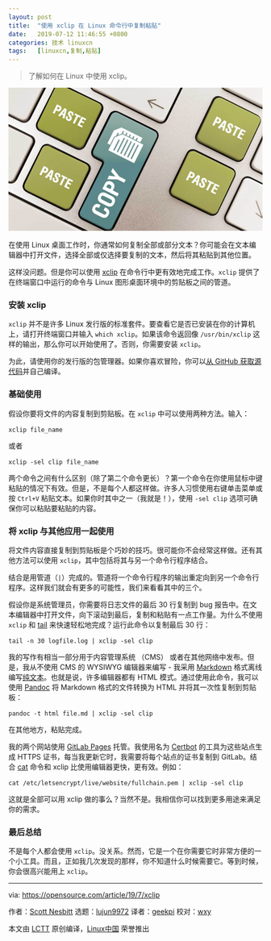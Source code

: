 ```yaml
---
layout: post
title:	"使用 xclip 在 Linux 命令行中复制粘贴"
date:	2019-07-12 11:46:55 +0800 
categories:	技术 linuxcn 
tags:	[linuxcn,复制,粘贴]
---
```




> 
> 了解如何在 Linux 中使用 xclip。
> 
> 
> 


![](/Asserts/Images/album/201907/12/114625cu6ayuvvvm5pgfs4.jpg)


在使用 Linux 桌面工作时，你通常如何复制全部或部分文本？你可能会在文本编辑器中打开文件，选择全部或仅选择要复制的文本，然后将其粘贴到其他位置。


这样没问题。但是你可以使用 [xclip](https://github.com/astrand/xclip) 在命令行中更有效地完成工作。`xclip` 提供了在终端窗口中运行的命令与 Linux 图形桌面环境中的剪贴板之间的管道。


### 安装 xclip


`xclip` 并不是许多 Linux 发行版的标准套件。要查看它是否已安装在你的计算机上，请打开终端窗口并输入 `which xclip`。如果该命令返回像 `/usr/bin/xclip` 这样的输出，那么你可以开始使用了。否则，你需要安装 `xclip`。


为此，请使用你的发行版的包管理器。如果你喜欢冒险，你可以[从 GitHub 获取源代码](https://github.com/astrand/xclip)并自己编译。


### 基础使用


假设你要将文件的内容复制到剪贴板。在 `xclip` 中可以使用两种方法。输入：



```
xclip file_name
```

或者



```
xclip -sel clip file_name
```

两个命令之间有什么区别（除了第二个命令更长）？第一个命令在你使用鼠标中键粘贴的情况下有效。但是，不是每个人都这样做。许多人习惯使用右键单击菜单或按 `Ctrl+V` 粘贴文本。如果你时其中之一（我就是！），使用 `-sel clip` 选项可确保你可以粘贴要粘贴的内容。


### 将 xclip 与其他应用一起使用


将文件内容直接复制到剪贴板是个巧妙的技巧。很可能你不会经常这样做。还有其他方法可以使用 `xclip`，其中包括将其与另一个命令行程序结合。


结合是用管道（`|`）完成的。管道将一个命令行程序的输出重定向到另一个命令行程序。这样我们就会有更多的可能性，我们来看看其中的三个。


假设你是系统管理员，你需要将日志文件的最后 30 行复制到 bug 报告中。在文本编辑器中打开文件，向下滚动到最后，复制和粘贴有一点工作量。为什么不使用 `xclip` 和 [tail](https://en.wikipedia.org/wiki/Tail_(Unix)) 来快速轻松地完成？运行此命令以复制最后 30 行：



```
tail -n 30 logfile.log | xclip -sel clip
```

我的写作有相当一部分用于内容管理系统 （CMS） 或者在其他网络中发布。但是，我从不使用 CMS 的 WYSIWYG 编辑器来编写 - 我采用 [Markdown](https://gumroad.com/l/learnmarkdown) 格式离线编写[纯文本](https://plaintextproject.online)。也就是说，许多编辑器都有 HTML 模式。通过使用此命令，我可以使用 [Pandoc](https://pandoc.org) 将 Markdown 格式的文件转换为 HTML 并将其一次性复制到剪贴板：



```
pandoc -t html file.md | xclip -sel clip
```

在其他地方，粘贴完成。


我的两个网站使用 [GitLab Pages](https://docs.gitlab.com/ee/user/project/pages/) 托管。我使用名为 [Certbot](https://certbot.eff.org/) 的工具为这些站点生成 HTTPS 证书，每当我更新它时，我需要将每个站点的证书复制到 GitLab。结合 [cat](https://en.wikipedia.org/wiki/Cat_(Unix)) 命令和 xclip 比使用编辑器更快，更有效。例如：



```
cat /etc/letsencrypt/live/website/fullchain.pem | xclip -sel clip
```

这就是全部可以用 xclip 做的事么？当然不是。我相信你可以找到更多用途来满足你的需求。


### 最后总结


不是每个人都会使用 `xclip`。没关系。然而，它是一个在你需要它时非常方便的一个小工具。而且，正如我几次发现的那样，你不知道什么时候需要它。等到时候，你会很高兴能用上 `xclip`。




---


via: <https://opensource.com/article/19/7/xclip>


作者：[Scott Nesbitt](https://opensource.com/users/scottnesbitt) 选题：[lujun9972](https://github.com/lujun9972) 译者：[geekpi](https://github.com/geekpi) 校对：[wxy](https://github.com/wxy)


本文由 [LCTT](https://github.com/LCTT/TranslateProject) 原创编译，[Linux中国](https://linux.cn/) 荣誉推出
